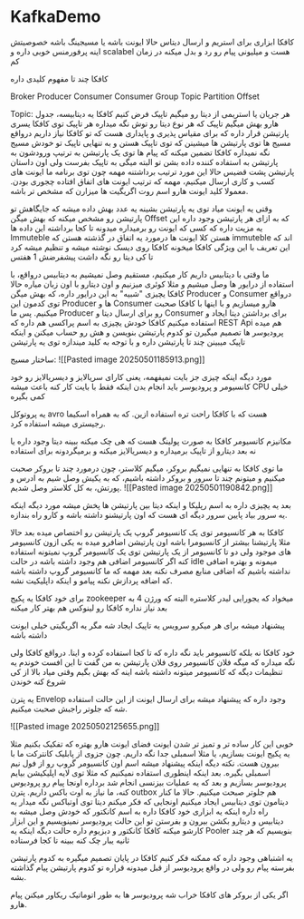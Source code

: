 # KafkaDemo



کافکا ابزاری برای استریم و ارسال دیتاس حالا ایونت باشه یا مسیجینگ باشه
خصوصیتش اینه پرفورمنس خوبی داره و scalabel هست
و میلیونی پیام رو رد و بدل میکنه در زمان کم




کافکا چند تا مفهوم کلیدی داره

Broker
Producer
Consumer
Consumer Group
Topic 
Partition
Offset

Topic: هر جریان یا استریمی از دیتا رو میگیم تاپیک
فرض کنیم کافکا یه دیتابیسه، جدول هارو بهش میگیم تاپیک که هر نوع دیتا رو توش نگه میداره
هر تاپیک توی کافکا یسری پارتیشن قرار داره که برای مقیاس پذیری و پایداری هست که تو کافکا نیاز داریم
درواقع مسیج ها توی پارتیشن ها میشینن که توی تاپیک هستن و به تنهایی تاپیک تو خودش مسیج نگه نمیداره
کافکا تضمین میکنه که پیام ها توی یک پارتیشن به ترتیپ ورودشون به پارتیشن به استفاده کننده داده بشن
تو البته میگی به تاپیک بفرست ولی اون داستان پارتیشن پشت قضیس
حالا این مورد ترتیب برداشتنه مهمه چون توی برنامه ما ایونت های کسب و کاری ارسال میکنیم، مهمه که ترتیب ایونت های اتفاق افتاده چجوری بودن.
معمولا کلید ایونت هارو اسم روت اگریگیت ها میزارن که مشخص تر باشه.

وقتی یه ایونت میاد توی یه پارتیشن بشینه یه عدد بهش داده میشه که جایگاهش تو پارتیشن رو مشخص میکنه که بهش میگن Offset که به ازای هر پارتیشن وجود داره
این یه مزیت داره که کسی که ایونت رو برمیداره میدونه تا کجا برداشته
این داده ها Immuteble هستن
کلا ایونت ها درمورد یه اتفاق در گذشته هستن که immuteble اند که این تعریف با این ویژگی کافکا میخونه
کافکا روی دیسک نوشته میشه و تنظیم میشه کرد تا کی دیتا رو نگه داشت
پیشفرضش 1 هفتس

ما وقتی با دیتابیس داریم کار میکنیم، مستقیم وصل نمیشیم به دیتابیس درواقع، با استفاده از درایور ها وصل میشیم و مثلا کوئری میزنیم و اون دیتارو با اون زبان میاره
حالا کافکا یچیزی "شبیه" به این درایور داره، که بهش میگن Producer و Consumer
درواقع توی کدمون این Producer ها و Consumer هارو میسازیم و با اینها با کافکا صحبت میکنیم.
پس ما Producer رو برای ارسال دیتا و Consumer برای برداشتن دیتا ایجاد و استفاده میکنیم
کافکا خودش یچیزی به اسم پراکسی هم داره که REST Api هم میده
پرودیوسر ها تصمیم میگیرن تو کدوم پارتیشن بنویسن و هش رو حساب میکنن و اینکه تاپیک میبینن چند تا پارتیشن داره و با توجه به کلید میندازه توی یه پارتیشن

ساختار مسیج:
![[Pasted image 20250501185913.png]]


مورد دیگه اینکه چیزی جز بایت نمیفهمه، یعنی کارای سریالایز و دیسریالایز رو خود کانسیومر و پرودیوسر باید انجام بدن
اینکه فقط با بایت کار کنه باعث میشه CPU خیلی کمی بگیره

یه پروتوکل avro هست که با کافکا راحت تره استفاده ازین. که به همراه اسکیما رجیستری میشه استفاده کرد.

مکانیزم کانسیومر کافکا به صورت پولینگ هست که هی چک میکنه ببینه دیتا وجود داره یا نه
بعد دیتارو از تاپیک برمیداره و دیسریالایز میکنه و برمیگردونه برای استفاده

ما توی کافکا به تنهایی نمیگیم بروکر، میگیم کلاستر، چون درمورد چند تا بروکر صحبت میکنیم و میتونم چند تا سرور و بروکر داشته باشیم، که به یکیش وصل شیم به ادرس و پورتش، به کل کلاستر وصل شدیم.
![[Pasted image 20250501190842.png]]

بعد یه یچیزی داره به اسم رپلیکا و اینکه دیتا بین پارتیشن ها پخش میشه
مورد دیگه اینکه یه سرور بیاد پایین سرور دیگه ای هست که اون پارتیشنو داشته باشه و کارو راه بندازه.

کافکا به هر کانسیومر توی یک کانسیومر گروپ یک پارتیشن رو اختصاص میده
بعد حالا مثلا پارتیشنا بیشتر از کانسیومرا باشه
اون پارتیشن اضافرو میده به یکی ازون کانسیومر های موجود
ولی دو تا کانسیومر از یک پارتیشن توی یک کانسیومر گروپ نمیتونه استفاده کنه
اگر کانسیومر اضافی هم وجود داشته باشه در حالت idle میمونه و بهتره اضافی نداشته باشیم که اضافی منابع مصرف نکنه
بعد مهمه که ما کانسیومر گروپ داشته باشه که اضافه پردازش نکنه پیامو و اینکه داپلیکیت نشه.

برای خود کافکا یه پکیج zookeeper میخواد که یجورایی لیدر کلاستره البته که ورژن 4 به بعد نیاز نداره
کافکا رو لینوکس هم بهتر کار میکنه

پیشنهاد میشه برای هر میکرو سرویس یه تاپیک ایجاد شه
مگر یه اگریگیتی خیلی ایونت داشته باشه

خود کافکا نه بلکه کانسیومر باید نگه داره که تا کجا استفاده کرده و اینا. درواقع کافکا ولی نگه میداره که میگه فلان کانسیومر روی فلان پارتیشن به من گفت تا این افست خوندم
یه تنظیمات دیگه که کانسیومر میتونه داشته باشه اینه که بهش بگیم وقتی میاد بالا از کی شروع کنه خوندن

یه پترن Envelop وجود داره که پیشنهاد میشه برای ارسال ایونت از این حالت استفاده شه که جلوتر راجبش صحبت میکنیم.

![[Pasted image 20250502125655.png]]

خوبی این کار ساده تر و تمیز تر شدن ایونت
فضای ایونت هارو بهتره که تفکیک بکنیم
مثلا یه پکیج ایونت بسازیم، یا مثلا اسمبلی جدا نگه داریم. چون جزوی از پابلیک کانترکت ما با بیرون هست.
نکته دیگه اینکه پیشنهاد میشه اسم اون کانسیومر گروپ رو از فول نیم اسمبلی بگیره.
بعد اینکه اینطوری استفاده نمیکنیم که مثلا توی لایه اپلیکیشن بیایم پرودیوسر بسازیم و بعد که یه عملیات بیزنسی انجام شد برداره اونجا پیام رو پرودیوس کنه، ما نیاز به اوت باکس داریم.
پترن outbox هم جلوتر صبحت میکنیم.
حالا ما کنار دیتامون توی دیتابیس ایجاد میکنیم اونجایی که فکر میکنم دیتا توی اوتباکس نگه میدار
یه راه داره اینکه یه ابزاری خود کافکا داره به اسم کانکتور که خودش وصل میشه به دیتابیس
و دیتارو بکشن بیرون و بفرستن تو این حالت پرودیوسر نمینویسیم و این ابزار کارشو میکنه
کافکا کانکتور و دبزیوم داره
حالت دیگه اینکه یه Pooler بنویسیم که هر چند ثانیه یبار چک کنه ببینه تا کجا فرستاده

یه اشتباهی وجود داره که ممکنه فکر کنیم کافکا در پایان تصمیم میگیره به کدوم پارتیشن بفرسته پیام رو ولی در واقع پرودیوسر از قبل میدونه قراره تو کدوم پارتیشن پیام گذاشته بشه.

اگر یکی از بروکر های کافکا خراب شه پرودیوسر ها به طور اتوماتیک ریکاور میکنن پیام هارو.
